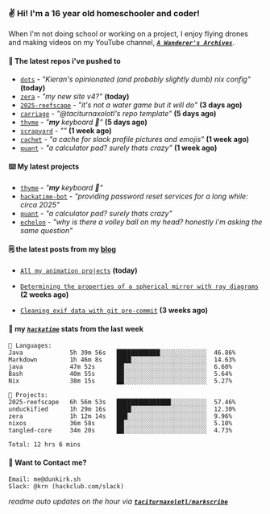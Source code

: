 ### ✌️ Hi! I'm a 16 year old homeschooler and coder!

When I'm not doing school or working on a project, I enjoy flying drones and making videos on my YouTube channel, [**_`A Wanderer's Archives`_**](https://youtube.com/@wanderer.archives).

#### 👷 The latest repos i've pushed to

- [`dots`](https://github.com/taciturnaxolotl/dots) - _"Kieran's opinionated (and probably slightly dumb) nix config"_ **(today)**
- [`zera`](https://github.com/taciturnaxolotl/zera) - _"my new site v4?"_ **(today)**
- [`2025-reefscape`](https://github.com/df1317/2025-reefscape) - _"it's not a water game but it will do"_ **(3 days ago)**
- [`carriage`](https://github.com/taciturnaxolotl/carriage) - _"@taciturnaxolotl's repo template"_ **(5 days ago)**
- [`thyme`](https://github.com/taciturnaxolotl/thyme) - _"**my** keyboard 🫶"_ **(5 days ago)**
- [`scrapyard`](https://github.com/hackclub/scrapyard) - _""_ **(1 week ago)**
- [`cachet`](https://github.com/taciturnaxolotl/cachet) - _"a cache for slack profile pictures and emojis"_ **(1 week ago)**
- [`quant`](https://github.com/taciturnaxolotl/quant) - _"a calculator pad? surely thats crazy"_ **(1 week ago)**

#### ⌨️ My latest projects

- [`thyme`](https://github.com/taciturnaxolotl/thyme) - _"**my** keyboard 🫶"_
- [`hackatime-bot`](https://github.com/taciturnaxolotl/hackatime-bot) - _"providing password reset services for a long while: circa 2025"_
- [`quant`](https://github.com/taciturnaxolotl/quant) - _"a calculator pad? surely thats crazy"_
- [`echelon`](https://github.com/taciturnaxolotl/echelon) - _"why is there a volley ball on my head? honestly i'm asking the same question"_

#### 🗒️ the latest posts from my [blog](https://dunkirk.sh)

- [`All my animation projects`](https://dunkirk.sh/blog/my-animations/) **(today)**

- [`Determining the properties of a spherical mirror with ray diagrams`](https://dunkirk.sh/blog/spherical-ray-diagrams/) **(2 weeks ago)**

- [`Cleaning exif data with git pre-commit`](https://dunkirk.sh/blog/remove-exif-git-hook/) **(3 weeks ago)**



#### 📡 my [_`hackatime`_](https://waka.hackclub.com) stats from the last week

```text
💾 Languages:
Java             5h 39m 56s   ████████████░░░░░░░░░░░░░  46.86%
Markdown         1h 46m 8s    ████░░░░░░░░░░░░░░░░░░░░░  14.63%
java             47m 52s      ██░░░░░░░░░░░░░░░░░░░░░░░  6.60%
Bash             40m 55s      ██░░░░░░░░░░░░░░░░░░░░░░░  5.64%
Nix              38m 15s      ██░░░░░░░░░░░░░░░░░░░░░░░  5.27%

💼 Projects:
2025-reefscape   6h 56m 53s   ███████████████░░░░░░░░░░  57.46%
unduckified      1h 29m 16s   ████░░░░░░░░░░░░░░░░░░░░░  12.30%
zera             1h 12m 14s   ███░░░░░░░░░░░░░░░░░░░░░░  9.96%
nixos            36m 58s      ██░░░░░░░░░░░░░░░░░░░░░░░  5.10%
tangled-core     34m 20s      ██░░░░░░░░░░░░░░░░░░░░░░░  4.73%

Total: 12 hrs 6 mins
```

#### 📮 Want to Contact me?

```text
Email: me@dunkirk.sh
Slack: @krn (hackclub.com/slack)
```

_readme auto updates on the hour via [**`taciturnaxolotl/markscribe`**](https://github.com/taciturnaxolotl/markscribe)_

